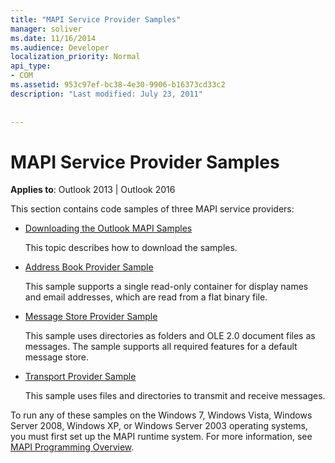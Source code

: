 ```yaml
---
title: "MAPI Service Provider Samples"
manager: soliver
ms.date: 11/16/2014
ms.audience: Developer
localization_priority: Normal
api_type:
- COM
ms.assetid: 953c97ef-bc38-4e30-9906-b16373cd33c2
description: "Last modified: July 23, 2011"
 
 
---
```


# MAPI Service Provider Samples

  
  
**Applies to**: Outlook 2013 | Outlook 2016 
  
This section contains code samples of three MAPI service providers:
  
- [Downloading the Outlook MAPI Samples](downloading-the-outlook-mapi-samples.md)
    
    This topic describes how to download the samples.
    
- [Address Book Provider Sample](address-book-provider-sample.md)
    
    This sample supports a single read-only container for display names and email addresses, which are read from a flat binary file.
    
- [Message Store Provider Sample](message-store-provider-sample.md)
    
    This sample uses directories as folders and OLE 2.0 document files as messages. The sample supports all required features for a default message store.
    
- [Transport Provider Sample](transport-provider-sample.md)
    
    This sample uses files and directories to transmit and receive messages.
    
To run any of these samples on the Windows 7, Windows Vista, Windows Server 2008, Windows XP, or Windows Server 2003 operating systems, you must first set up the MAPI runtime system. For more information, see [MAPI Programming Overview](mapi-programming-overview.md).
  

